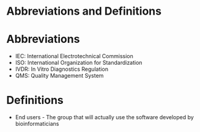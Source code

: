 # Abbreviations and Definitions

# Abbreviations
-   IEC: International Electrotechnical Commission
-   ISO: International Organization for Standardization
-   IVDR: In Vitro Diagnostics Regulation
-   QMS: Quality Management System

# Definitions
-   End users - The group that will actually use the software developed by bioinformaticians
